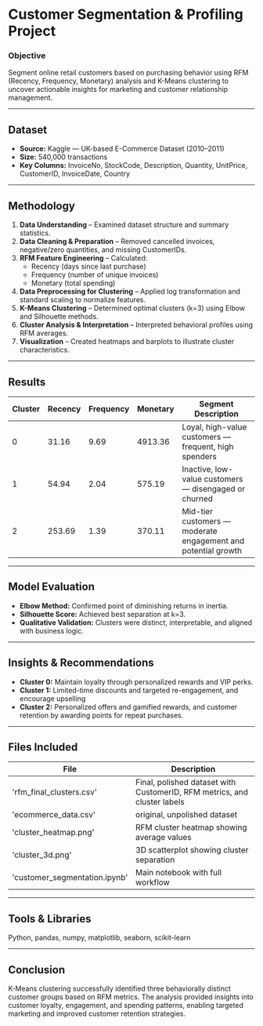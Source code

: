 # Customer Segmentation & Profiling Project

### Objective
Segment online retail customers based on purchasing behavior using RFM (Recency, Frequency, Monetary) analysis and K-Means clustering to uncover actionable insights for marketing and customer relationship management.

---

## Dataset
- **Source:** Kaggle — UK-based E-Commerce Dataset (2010–2011)
- **Size:** 540,000 transactions
- **Key Columns:** InvoiceNo, StockCode, Description, Quantity, UnitPrice, CustomerID, InvoiceDate, Country

---

## Methodology
1. **Data Understanding** – Examined dataset structure and summary statistics.
2. **Data Cleaning & Preparation** – Removed cancelled invoices, negative/zero quantities, and missing CustomerIDs.
3. **RFM Feature Engineering** – Calculated:
   - Recency (days since last purchase)
   - Frequency (number of unique invoices)
   - Monetary (total spending)
4. **Data Preprocessing for Clustering** – Applied log transformation and standard scaling to normalize features.
5. **K-Means Clustering** – Determined optimal clusters (k=3) using Elbow and Silhouette methods.
6. **Cluster Analysis & Interpretation** – Interpreted behavioral profiles using RFM averages.
7. **Visualization** – Created heatmaps and barplots to illustrate cluster characteristics.

---

## Results 

| Cluster | Recency | Frequency | Monetary | Segment Description |
|----------|----------|------------|-----------|----------------------|
| 0 | 31.16 | 9.69 | 4913.36 | Loyal, high-value customers — frequent, high spenders |
| 1 | 54.94 | 2.04 | 575.19 | Inactive, low-value customers — disengaged or churned 
| 2 | 253.69 | 1.39 | 370.11 |Mid-tier customers — moderate engagement and potential growth |

---

## Model Evaluation
- **Elbow Method:** Confirmed point of diminishing returns in inertia.
- **Silhouette Score:** Achieved best separation at k=3.
- **Qualitative Validation:** Clusters were distinct, interpretable, and aligned with business logic.

---

## Insights & Recommendations
- **Cluster 0:** Maintain loyalty through personalized rewards and VIP perks.
- **Cluster 1:** Limited-time discounts and targeted re-engagement, and encourage upselling
- **Cluster 2:** Personalized offers and gamified rewards, and customer retention by awarding points for repeat purchases.

---

## Files Included
| File | Description |
|------|--------------|
| 'rfm_final_clusters.csv' | Final, polished dataset with CustomerID, RFM metrics, and cluster labels |
| 'ecommerce_data.csv' | original, unpolished dataset |
| 'cluster_heatmap.png' | RFM cluster heatmap showing average values |
| 'cluster_3d.png' | 3D scatterplot showing cluster separation |
| 'customer_segmentation.ipynb' | Main notebook with full workflow |

---

## Tools & Libraries
Python, pandas, numpy, matplotlib, seaborn, scikit-learn

---

## Conclusion
K-Means clustering successfully identified three behaviorally distinct customer groups based on RFM metrics. The analysis provided insights into customer loyalty, engagement, and spending patterns, enabling targeted marketing and improved customer retention strategies.
